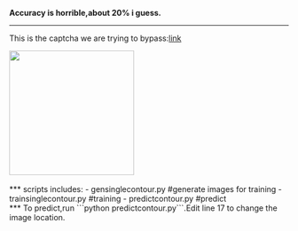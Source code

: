 **Accuracy is horrible,about 20% i guess.**
***
This is the captcha we are trying to bypass:[link](https://authsu18.alipay.com/login/index.htm)

<div align='left'>
  <img src='https://user-images.githubusercontent.com/35487258/50561572-fe7d3100-0d46-11e9-9a7c-e780524e9626.png' height="225px">
</div>
<br>***
scripts includes:
- gensinglecontour.py #generate images for training
- trainsinglecontour.py #training
- predictcontour.py #predict
<br>***
To predict,run ```python predictcontour.py```.Edit line 17 to change the image location.

